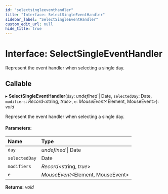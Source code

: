 ```yaml
---
id: "selectsingleeventhandler"
title: "Interface: SelectSingleEventHandler"
sidebar_label: "SelectSingleEventHandler"
custom_edit_url: null
hide_title: true
---
```


# Interface: SelectSingleEventHandler

Represent the event handler when selecting a single day.

## Callable

▸ **SelectSingleEventHandler**(`day`: *undefined* \| Date, `selectedDay`: Date, `modifiers`: *Record*<string, *true*\>, `e`: *MouseEvent*<Element, MouseEvent\>): *void*

Represent the event handler when selecting a single day.

#### Parameters:

Name | Type |
:------ | :------ |
`day` | *undefined* \| Date |
`selectedDay` | Date |
`modifiers` | *Record*<string, *true*\> |
`e` | *MouseEvent*<Element, MouseEvent\> |

**Returns:** *void*

